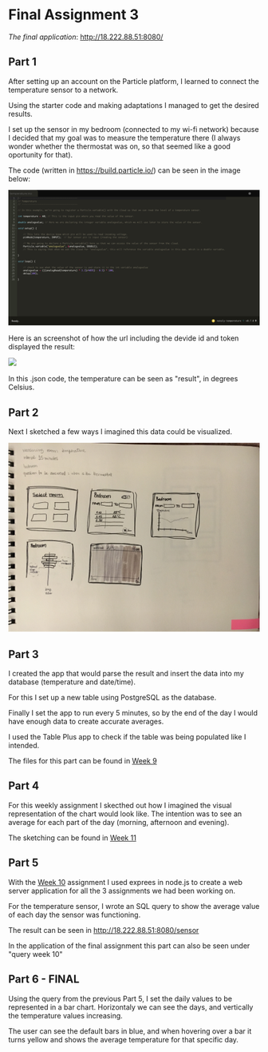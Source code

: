 # Final Assignment 3

*The final application*: http://18.222.88.51:8080/

## Part 1

After setting up an account on the Particle platform, I learned to connect the temperature sensor to a network.

Using the starter code and making adaptations I managed to get the desired results. 

I set up the sensor in my bedroom (connected to my wi-fi network) because I decided that my goal was to measure the temperature there (I always wonder whether the thermostat was on, so that seemed like a good oportunity for that).

The code (written in https://build.particle.io/) can be seen in the image below:

![](../week8/sensor-particle-build.png)

Here is an screenshot of how the url including the devide id and token displayed the result:

![](particle-api-temperature.png)

In this .json code, the temperature can be seen as "result", in degrees Celsius.

## Part 2

Next I sketched a few ways I imagined this data could be visualized.

![](../week8/IMG_7939.JPG)

## Part 3

I created the app that would parse the result and insert the data into my database (temperature and date/time). 

For this I set up a new table using PostgreSQL as the database.

Finally I set the app to run every 5 minutes, so by the end of the day I would have enough data to create accurate averages.

I used the Table Plus app to check if the table was being populated like I intended.

The files for this part can be found in [Week 9](https://github.com/nataly-klajner/data-structures/tree/master/week9)

## Part 4

For this weekly assignment I skecthed out how I imagined the visual representation of the chart would look like. The intention was to see an average for each part of the day (morning, afternoon and evening).

The sketching can be found in [Week 11](https://github.com/nataly-klajner/data-structures/blob/master/week11/Nataly_assignment11.pdf)

## Part 5

With the [Week 10](https://github.com/nataly-klajner/data-structures/tree/master/week10) assignment I used exprees in node.js to create a web server application for all the 3 assignments we had been working on. 

For the temperature sensor, I wrote an SQL query to show the average value of each day the sensor was functioning. 

The result can be seen in http://18.222.88.51:8080/sensor

In the application of the final assignment this part can also be seen under "query week 10"

## Part 6 - FINAL

Using the query from the previous Part 5, I set the daily values to be represented in a bar chart. 
Horizontaly we can see the days, and vertically the temperature values increasing.

The user can see the default bars in blue, and when hovering over a bar it turns yellow and shows the average temperature for that specific day.




